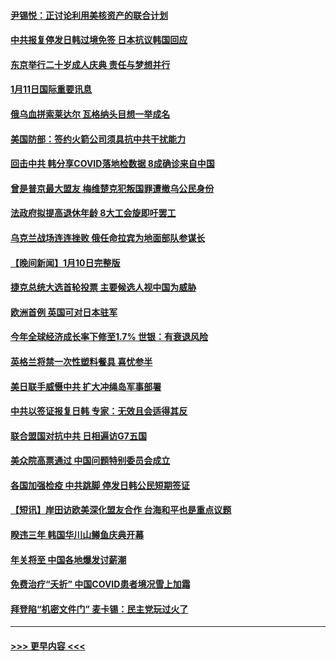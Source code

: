 #### [尹锡悦：正讨论利用美核资产的联合计划](../pages/prog202/a103622840.md?t=01120643) 
#### [中共报复停发日韩过境免签 日本抗议韩国回应](../pages/prog202/a103622841.md?t=01120643) 
#### [东京举行二十岁成人庆典  责任与梦想并行](../pages/prog202/a103622577.md?t=01120643) 
#### [1月11日国际重要讯息](../pages/prog202/a103622567.md?t=01120643) 
#### [俄乌血拼索莱达尔 瓦格纳头目想一举成名](../pages/prog202/a103622562.md?t=01120643) 
#### [美国防部：签约火箭公司须具抗中共干扰能力](../pages/prog202/a103622559.md?t=01120643) 
#### [回击中共 韩分享COVID落地检数据 8成确诊来自中国](../pages/prog202/a103622556.md?t=01120643) 
#### [曾是普京最大盟友 梅维楚克犯叛国罪遭撤乌公民身份](../pages/prog202/a103622472.md?t=01120643) 
#### [法政府拟提高退休年龄 8大工会旋即吁罢工](../pages/prog202/a103622435.md?t=01120643) 
#### [乌克兰战场连连挫败 俄任命拉宾为地面部队参谋长](../pages/prog202/a103622426.md?t=01120643) 
#### [【晚间新闻】1月10日完整版](../pages/prog202/a103622295.md?t=01120643) 
#### [捷克总统大选首轮投票 主要候选人视中国为威胁](../pages/prog202/a103622314.md?t=01120643) 
#### [欧洲首例 英国可对日本驻军](../pages/prog202/a103622288.md?t=01120643) 
#### [今年全球经济成长率下修至1.7% 世银：有衰退风险](../pages/prog202/a103622280.md?t=01120643) 
#### [英格兰将禁一次性塑料餐具 喜忧参半](../pages/prog202/a103622196.md?t=01120643) 
#### [美日联手威慑中共 扩大冲绳岛军事部署](../pages/prog202/a103622191.md?t=01120643) 
#### [中共以签证报复日韩 专家：无效且会适得其反](../pages/prog202/a103622185.md?t=01120643) 
#### [联合盟国对抗中共 日相遍访G7五国](../pages/prog202/a103622183.md?t=01120643) 
#### [美众院高票通过 中国问题特别委员会成立](../pages/prog202/a103622189.md?t=01120643) 
#### [各国加强检疫 中共跳脚 停发日韩公民短期签证](../pages/prog202/a103621996.md?t=01120643) 
#### [【短讯】岸田访欧美深化盟友合作 台海和平也是重点议题](../pages/prog202/a103621998.md?t=01120643) 
#### [睽违三年 韩国华川山鳟鱼庆典开幕](../pages/prog202/a103622006.md?t=01120643) 
#### [年关将至 中国各地爆发讨薪潮](../pages/prog202/a103621767.md?t=01120643) 
#### [免费治疗“夭折” 中国COVID患者境况雪上加霜](../pages/prog202/a103621728.md?t=01120643) 
#### [拜登陷“机密文件门” 麦卡锡：民主党玩过火了](../pages/prog202/a103621736.md?t=01120643) 

----
#### [ >>> 更早内容 <<< ](../indexes/prog202-earlier.md)
